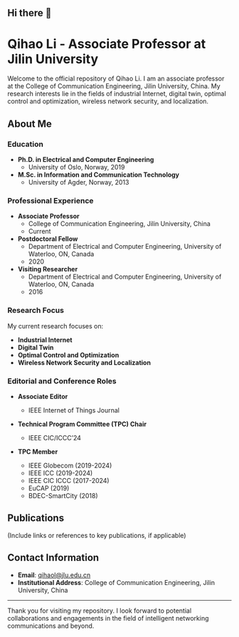 ## Hi there 👋

# Qihao Li - Associate Professor at Jilin University

Welcome to the official repository of Qihao Li. I am an associate professor at the College of Communication Engineering, Jilin University, China. My research interests lie in the fields of industrial Internet, digital twin, optimal control and optimization, wireless network security, and localization.

## About Me

### Education

- **Ph.D. in Electrical and Computer Engineering**
  - University of Oslo, Norway, 2019
- **M.Sc. in Information and Communication Technology**
  - University of Agder, Norway, 2013

### Professional Experience

- **Associate Professor**
  - College of Communication Engineering, Jilin University, China
  - Current
- **Postdoctoral Fellow**
  - Department of Electrical and Computer Engineering, University of Waterloo, ON, Canada
  - 2020
- **Visiting Researcher**
  - Department of Electrical and Computer Engineering, University of Waterloo, ON, Canada
  - 2016

### Research Focus

My current research focuses on:

- **Industrial Internet**
- **Digital Twin**
- **Optimal Control and Optimization**
- **Wireless Network Security and Localization**

### Editorial and Conference Roles

- **Associate Editor**
  - IEEE Internet of Things Journal

- **Technical Program Committee (TPC) Chair**
  - IEEE CIC/ICCC’24

- **TPC Member**
  - IEEE Globecom (2019-2024)
  - IEEE ICC (2019-2024)
  - IEEE CIC ICCC (2017-2024)
  - EuCAP (2019)
  - BDEC-SmartCity (2018)

## Publications

(Include links or references to key publications, if applicable)

## Contact Information

- **Email**: [qihaol@jlu.edu.cn](mailto:qihaol@jlu.edu.cn)
- **Institutional Address**: College of Communication Engineering, Jilin University, China


---

Thank you for visiting my repository. I look forward to potential collaborations and engagements in the field of intelligent networking communications and beyond.




<!--
**washake/washake** is a ✨ _special_ ✨ repository because its `README.md` (this file) appears on your GitHub profile.

Here are some ideas to get you started:

- 🔭 I’m currently working on ...
- 🌱 I’m currently learning ...
- 👯 I’m looking to collaborate on ...
- 🤔 I’m looking for help with ...
- 💬 Ask me about ...
- 📫 How to reach me: ...
- 😄 Pronouns: ...
- ⚡ Fun fact: ...
-->
